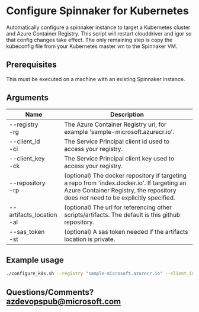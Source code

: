 # Configure Spinnaker for Kubernetes

Automatically configure a spinnaker instance to target a Kubernetes cluster and Azure Container Registry. This script will restart clouddriver and igor so that config changes take effect. The only remaining step is copy the kubeconfig file from your Kubernetes master vm to the Spinnaker VM.

## Prerequisites
This must be executed on a machine with an existing Spinnaker instance.

## Arguments
| Name | Description |
|---|---|
| --registry<br/>-rg | The Azure Container Registry url, for example 'sample-microsoft.azurecr.io'. |
| --client_id<br/>-ci | The Service Principal client id used to access your registry. |
| --client_key<br/>-ck | The Service Principal client key used to access your registry. |
| --repository<br/>-rp | (optional) The docker repository if targeting a repo from 'index.docker.io'. If targeting an Azure Container Registry, the repository does _not_ need to be explicitly specified. |
| --artifacts_location<br/>-al | (optional) The url for referencing other scripts/artifacts. The default is this github repository. |
| --sas_token<br/>-st | (optional) A sas token needed if the artifacts location is private. |

## Example usage
```bash
./configure_k8s.sh --registry "sample-microsoft.azurecr.io" --client_id "xxxxxxxx-xxxx-xxxx-xxxx-xxxxxxxxxxxx" --client-key "password"
```

## Questions/Comments? azdevopspub@microsoft.com